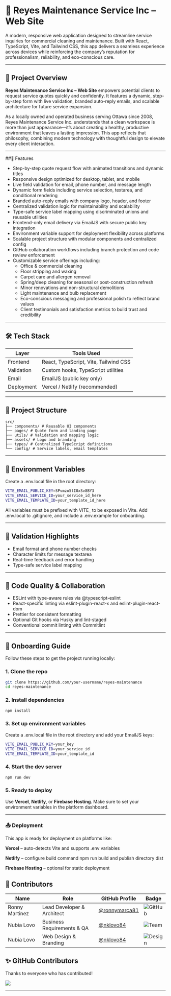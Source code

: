 # 🧼 Reyes Maintenance Service Inc – Web Site

A modern, responsive web application designed to streamline service inquiries for commercial cleaning and maintenance. Built with React, TypeScript, Vite, and Tailwind CSS, this app delivers a seamless experience across devices while reinforcing the company’s reputation for professionalism, reliability, and eco-conscious care.

---

## 🧼 Project Overview

**Reyes Maintenance Service Inc – Web Site** empowers potential clients to request service quotes quickly and confidently. It features a dynamic, step-by-step form with live validation, branded auto-reply emails, and scalable architecture for future service expansion.

As a locally owned and operated business serving Ottawa since 2008, Reyes Maintenance Service Inc. understands that a clean workspace is more than just appearance—it’s about creating a healthy, productive environment that leaves a lasting impression. This app reflects that philosophy, combining modern technology with thoughtful design to elevate every client interaction.

---

##🚀 Features

- Step-by-step quote request flow with animated transitions and dynamic titles
- Responsive design optimized for desktop, tablet, and mobile
- Live field validation for email, phone number, and message length
- Dynamic form fields including service selection, textarea, and conditional rendering
- Branded auto-reply emails with company logo, header, and footer
- Centralized validation logic for maintainability and scalability
- Type-safe service label mapping using discriminated unions and reusable utilities
- Frontend-only email delivery via EmailJS with secure public key integration
- Environment variable support for deployment flexibility across platforms
- Scalable project structure with modular components and centralized config
- GitHub collaboration workflows including branch protection and code review enforcement
- Customizable service offerings including:
  - Office & commercial cleaning
  - Floor stripping and waxing
  - Carpet care and allergen removal
  - Spring/deep cleaning for seasonal or post-construction refresh
  - Minor renovations and non-structural demolitions
  - Light maintenance and bulb replacement
  - Eco-conscious messaging and professional polish to reflect brand values
  - Client testimonials and satisfaction metrics to build trust and credibility

---

## 🛠️ Tech Stack

| Layer      | Tools Used                            |
| ---------- | ------------------------------------- |
| Frontend   | React, TypeScript, Vite, Tailwind CSS |
| Validation | Custom hooks, TypeScript utilities    |
| Email      | EmailJS (public key only)             |
| Deployment | Vercel / Netlify (recommended)        |

---

## 📁 Project Structure
```text
src/
├── components/ # Reusable UI components
├── pages/ # Quote form and landing page
├── utils/ # Validation and mapping logic
├── assets/ # Logo and branding
├── types/ # Centralized TypeScript definitions
└── config/ # Service labels, email templates
```
---

## 🔐 Environment Variables
Create a .env.local file in the root directory:
```bash
VITE_EMAIL_PUBLIC_KEY=SPvmzo5lI0xSv8BY3
VITE_EMAIL_SERVICE_ID=your_service_id_here
VITE_EMAIL_TEMPLATE_ID=your_template_id_here
```
All variables must be prefixed with VITE_ to be exposed in Vite.
Add .env.local to .gitignore, and include a .env.example for onboarding.

---

## 🧪 Validation Highlights

- Email format and phone number checks
- Character limits for message textarea
- Real-time feedback and error handling
- Type-safe service label mapping

---

## 🧼 Code Quality & Collaboration

- ESLint with type-aware rules via @typescript-eslint
- React-specific linting via eslint-plugin-react-x and eslint-plugin-react-dom
- Prettier for consistent formatting
- Optional Git hooks via Husky and lint-staged
- Conventional commit linting with Commitlint

---

## 🧭 Onboarding Guide

Follow these steps to get the project running locally:

### 1. Clone the repo

```bash
git clone https://github.com/your-username/reyes-maintenance
cd reyes-maintenance
```

### 2. Install dependencies

```bash
npm install
```

### 3. Set up environment variables

Create a .env.local file in the root directory and add your EmailJS keys:

```bash 
VITE_EMAIL_PUBLIC_KEY=your_key
VITE_EMAIL_SERVICE_ID=your_service_id
VITE_EMAIL_TEMPLATE_ID=your_template_id
```

### 4. Start the dev server

```bash 
npm run dev
```

### 5. Ready to deploy

Use **Vercel**, **Netlify**, or **Firebase Hosting**. Make sure to set your environment variables in the platform dashboard.

---

### 📤 Deployment
This app is ready for deployment on platforms like:

**Vercel** – auto-detects Vite and supports .env variables

**Netlify** – configure build command npm run build and publish directory dist

**Firebase Hosting** – optional for static deployment


## 🙌 Contributors

| Name        | Role                          | GitHub Profile                                  | Badge                                      |
|-------------|-------------------------------|--------------------------------------------------|--------------------------------------------|
| Ronny Martinez       | Lead Developer & Architect    | [@ronnymarca81](https://github.com/ronnymarca81)        | ![GitHub](https://img.shields.io/badge/Marlov-dev-blue) |
| Nubia Lovo  | Business Requirements & QA    |[@nklovo84](https://github.com/nklovo84)                                               | ![Team](https://img.shields.io/badge/Marlov-QA-green) |
| Nubia Lovo      | Web Design & Branding         | [@nklovo84](https://github.com/nklovo84)             | ![Design](https://img.shields.io/badge/Marlov-design-orange) |


## ✨ GitHub Contributors

Thanks to everyone who has contributed!

<a href="https://github.com/nklovo84/reyes-maintenance/graphs/contributors">
  <img src="https://contrib.rocks/image?repo=nklovo84/reyes-maintenance" />
</a>

---
